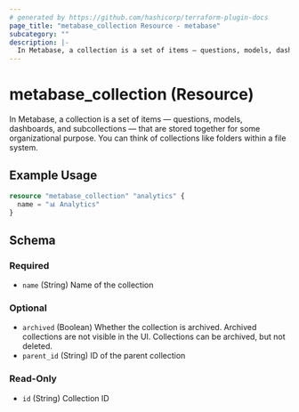 ```yaml
---
# generated by https://github.com/hashicorp/terraform-plugin-docs
page_title: "metabase_collection Resource - metabase"
subcategory: ""
description: |-
  In Metabase, a collection is a set of items — questions, models, dashboards, and subcollections — that are stored together for some organizational purpose. You can think of collections like folders within a file system.
---
```


# metabase_collection (Resource)

In Metabase, a collection is a set of items — questions, models, dashboards, and subcollections — that are stored together for some organizational purpose. You can think of collections like folders within a file system.

## Example Usage

```terraform
resource "metabase_collection" "analytics" {
  name = "📊 Analytics"
}
```

<!-- schema generated by tfplugindocs -->
## Schema

### Required

- `name` (String) Name of the collection

### Optional

- `archived` (Boolean) Whether the collection is archived. Archived collections are not visible in the UI. Collections can be archived, but not deleted.
- `parent_id` (String) ID of the parent collection

### Read-Only

- `id` (String) Collection ID
